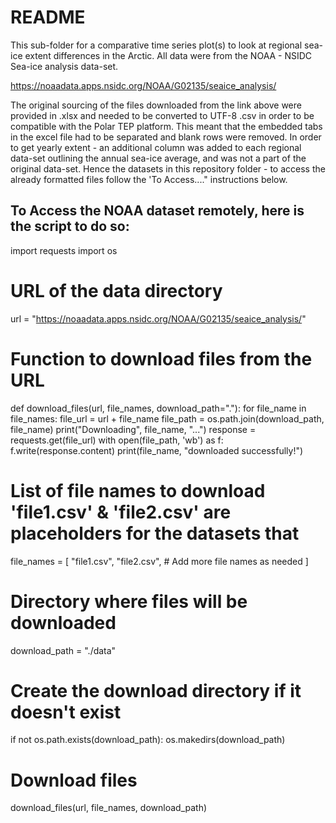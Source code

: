 # README

This sub-folder for a comparative time series plot(s) to look at regional sea-ice extent differences in the Arctic. All data were from the NOAA - NSIDC Sea-ice analysis data-set.

https://noaadata.apps.nsidc.org/NOAA/G02135/seaice_analysis/ 

The original sourcing of the files downloaded from the link above were provided in .xlsx and needed to be converted to UTF-8 .csv in order to be compatible with the Polar TEP platform. This meant that the embedded tabs in the excel file had to be separated and blank rows were removed. In order to get yearly extent - an additional column was added to each regional data-set outlining the annual sea-ice average, and was not a part of the original data-set. Hence the datasets in this repository folder - to access the already formatted files follow the 'To Access...." instructions below. 

## To Access the NOAA dataset remotely, here is the script to do so:

import requests
import os

# URL of the data directory
url = "https://noaadata.apps.nsidc.org/NOAA/G02135/seaice_analysis/"

# Function to download files from the URL
def download_files(url, file_names, download_path="."):
    for file_name in file_names:
        file_url = url + file_name
        file_path = os.path.join(download_path, file_name)
        print("Downloading", file_name, "...")
        response = requests.get(file_url)
        with open(file_path, 'wb') as f:
            f.write(response.content)
        print(file_name, "downloaded successfully!")

# List of file names to download 'file1.csv' & 'file2.csv' are placeholders for the datasets that 
file_names = [
    "file1.csv",
    "file2.csv",
    # Add more file names as needed
]

# Directory where files will be downloaded
download_path = "./data"

# Create the download directory if it doesn't exist
if not os.path.exists(download_path):
    os.makedirs(download_path)

# Download files
download_files(url, file_names, download_path)
